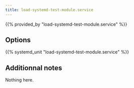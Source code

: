 ```yaml
---
title: load-systemd-test-module.service
---
```


{{% provided_by "load-systemd-test-module.service" %}}

## Options

{{% systemd_unit "load-systemd-test-module.service" %}}

## Additionnal notes

Nothing here.